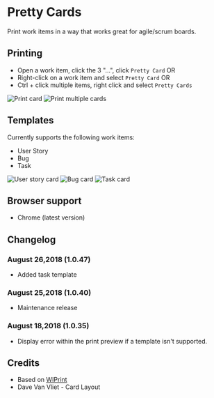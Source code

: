 # Pretty Cards

Print work items in a way that works great for agile/scrum boards.

## Printing

 - Open a work item, click the 3 "...", click `Pretty Card` OR
 - Right-click on a work item and select `Pretty Card` OR
 - Ctrl + click multiple items, right click and select `Pretty Cards`

![Print card](static/img/pretty_card.png)
![Print multiple cards](static/img/pretty_multiple.png)


## Templates

Currently supports the following work items:

- User Story
- Bug
- Task

![User story card](static/img/pretty_card_user_story.png)
![Bug card](static/img/pretty_card_bug.png)
![Task card](static/img/pretty_card_task.png)

## Browser support

- Chrome (latest version)

## Changelog

### August 26,2018 (1.0.47)

- Added task template

### August 25,2018 (1.0.40)

- Maintenance release

### August 18,2018 (1.0.35)

- Display error within the print preview if a template isn't supported.

## Credits

- Based on [WIPrint](https://github.com/MrTarantula/WIPrint)
- Dave Van Vliet - Card Layout
